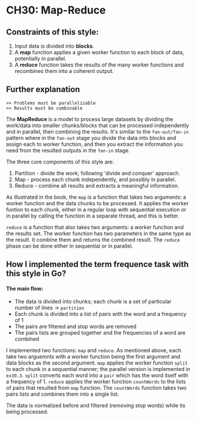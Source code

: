 # CH30: Map-Reduce

## Constraints of this style:

1. Input data is divided into **blocks**.
2. A **map** function applies a given worker function to each block of data, potentially in parallel.
3. A **reduce** function takes the results of the many worker functions and recombines them into a coherent output.


## Further explanation

```
>> Problems must be parallelizable
>> Results must be combinable
```

The **MapReduce** is a model to process large datasets by dividing the work/data into smaller chunks/blocks that can be processed independently and in parallel, then combining the results. It's similar to the `fan-out/fan-in` pattern where in the `fan-out` stage you divide the data into blocks and assign each to worker function, and then you extract the information you need from the resulted outputs in the `fan-in` stage.

The three core components of this style are:
1. Partition - divide the work; following 'divide and conquer' approach.
2. Map - process each chunk independently, and possibly in parallel.
3. Reduce - combine all results and extracts a meaningful information.

As illustrated in the book, the `map` is a function that takes two arguments: a worker function and the data chunks to be processed. It applies the worker funtion to each chunk, either in a regular loop with sequential execution or in parallel by calling the function in a separate thread, and this is better.

`reduce` is a function that also takes two arguments: a worker function and the results set. The worker function has two parameters in the same type as the result. It combine them and returns the combined result. The `reduce` phase can be done either in sequential or in parallel.


## How I implemented the term frequence task with this style in Go?

#### The main flow:

- The data is divided into chunks; each chunk is a set of particular number of lines -> `partition`
- Each chunk is divided into a list of pairs with the word and a frequency of 1
- The pairs are filtered and stop words are removed
- The pairs lists are grouped together and the frequencies of a word are combined

I implemented two functions: `map` and `reduce`. As mentioned above, each take two arguemnts with a worker function being the first argument and data blocks as the second argument. `map` applies the worker function `split` to each chunk in a sequential manner; the parallel version is implemented in `ex30.3`. `split` converts each word into a `pair` which has the word itself with a frequency of 1. `reduce` applies the worker function `countWords` to the lists of pairs that resulted from `map` function. The `countWords` function takes two pairs lists and combines them into a single list.

The data is normalized before and filtered (removing stop words) while its being processed.
